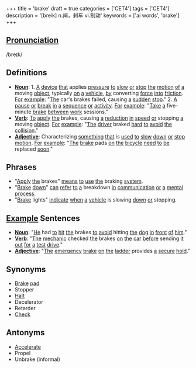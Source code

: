+++
title = 'brake'
draft = true
categories = ['CET4']
tags = ['CET4']
description = '[breik] n.闸，刹车 vi.制动'
keywords = ['ai words', 'brake']
+++

## [Pronunciation](/en/post/pronunciation/)
/breɪk/

## Definitions
- **[Noun](/en/post/noun/)**: 1. [A](/en/post/a/) [device](/en/post/device/) [that](/en/post/that/) applies [pressure](/en/post/pressure/) [to](/en/post/to/) [slow](/en/post/slow/) [or](/en/post/or/) [stop](/en/post/stop/) [the](/en/post/the/) [motion](/en/post/motion/) [of](/en/post/of/) [a](/en/post/a/) moving [object](/en/post/object/), typically [on](/en/post/on/) [a](/en/post/a/) [vehicle](/en/post/vehicle/), [by](/en/post/by/) converting [force](/en/post/force/) [into](/en/post/into/) [friction](/en/post/friction/). [For](/en/post/for/) [example](/en/post/example/): "[The](/en/post/the/) car's brakes failed, causing [a](/en/post/a/) [sudden](/en/post/sudden/) [stop](/en/post/stop/)."
   2. [A](/en/post/a/) [pause](/en/post/pause/) [or](/en/post/or/) [break](/en/post/break/) [in](/en/post/in/) [a](/en/post/a/) [sequence](/en/post/sequence/) [or](/en/post/or/) [activity](/en/post/activity/). [For](/en/post/for/) [example](/en/post/example/): "[Take](/en/post/take/) [a](/en/post/a/) five-minute [brake](/en/post/brake/) [between](/en/post/between/) [work](/en/post/work/) sessions."
- **[Verb](/en/post/verb/)**: [To](/en/post/to/) [apply](/en/post/apply/) [the](/en/post/the/) brakes, causing [a](/en/post/a/) [reduction](/en/post/reduction/) [in](/en/post/in/) [speed](/en/post/speed/) [or](/en/post/or/) stopping [a](/en/post/a/) moving [object](/en/post/object/). [For](/en/post/for/) [example](/en/post/example/): "[The](/en/post/the/) [driver](/en/post/driver/) braked [hard](/en/post/hard/) [to](/en/post/to/) [avoid](/en/post/avoid/) [the](/en/post/the/) [collision](/en/post/collision/)."
- **[Adjective](/en/post/adjective/)**: Characterizing [something](/en/post/something/) [that](/en/post/that/) is [used](/en/post/used/) [to](/en/post/to/) [slow](/en/post/slow/) [down](/en/post/down/) [or](/en/post/or/) [stop](/en/post/stop/) [motion](/en/post/motion/). [For](/en/post/for/) [example](/en/post/example/): "[The](/en/post/the/) [brake](/en/post/brake/) pads [on](/en/post/on/) [the](/en/post/the/) [bicycle](/en/post/bicycle/) [need](/en/post/need/) [to](/en/post/to/) [be](/en/post/be/) replaced [soon](/en/post/soon/)."

## Phrases
- "[Apply](/en/post/apply/) [the](/en/post/the/) brakes" [means](/en/post/means/) [to](/en/post/to/) [use](/en/post/use/) [the](/en/post/the/) braking [system](/en/post/system/).
- "[Brake](/en/post/brake/) [down](/en/post/down/)" [can](/en/post/can/) [refer](/en/post/refer/) [to](/en/post/to/) [a](/en/post/a/) breakdown [in](/en/post/in/) [communication](/en/post/communication/) [or](/en/post/or/) [a](/en/post/a/) [mental](/en/post/mental/) [process](/en/post/process/).
- "[Brake](/en/post/brake/) lights" [indicate](/en/post/indicate/) [when](/en/post/when/) [a](/en/post/a/) [vehicle](/en/post/vehicle/) is slowing [down](/en/post/down/) [or](/en/post/or/) stopping.

## [Example](/en/post/example/) Sentences
- **[Noun](/en/post/noun/)**: "[He](/en/post/he/) had [to](/en/post/to/) [hit](/en/post/hit/) [the](/en/post/the/) brakes [to](/en/post/to/) [avoid](/en/post/avoid/) hitting [the](/en/post/the/) [dog](/en/post/dog/) [in](/en/post/in/) [front](/en/post/front/) [of](/en/post/of/) [him](/en/post/him/)."
- **[Verb](/en/post/verb/)**: "[The](/en/post/the/) [mechanic](/en/post/mechanic/) checked [the](/en/post/the/) brakes [on](/en/post/on/) [the](/en/post/the/) [car](/en/post/car/) [before](/en/post/before/) sending [it](/en/post/it/) [out](/en/post/out/) [for](/en/post/for/) [a](/en/post/a/) [test](/en/post/test/) [drive](/en/post/drive/)."
- **[Adjective](/en/post/adjective/)**: "[The](/en/post/the/) [emergency](/en/post/emergency/) [brake](/en/post/brake/) [on](/en/post/on/) [the](/en/post/the/) [ladder](/en/post/ladder/) provides [a](/en/post/a/) [secure](/en/post/secure/) [hold](/en/post/hold/)."

## Synonyms
- [Brake](/en/post/brake/) [pad](/en/post/pad/)
- Stopper
- [Halt](/en/post/halt/)
- Decelerator
- Retarder
- [Check](/en/post/check/)

## Antonyms
- [Accelerate](/en/post/accelerate/)
- Propel
- Unbrake (informal)

